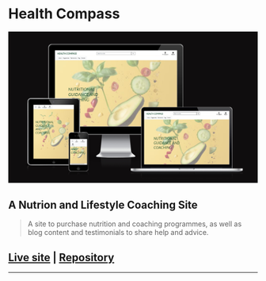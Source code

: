# Health Compass

![Responsive screenshot](readme-images/multi-screens.png)

## A Nutrion and Lifestyle Coaching Site
>A site to purchase nutrition and coaching programmes, as well as blog content and testimonials to share help and advice.

## [Live site](https://health-compass.herokuapp.com/) | [Repository](https://github.com/MichelleCorrigan/health-compass)

---

